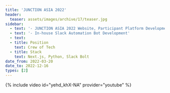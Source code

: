 ```yaml
---
title: 'JUNCTION ASIA 2022'
header:
  teaser: assets/images/archive/17/teaser.jpg
sidebar:
  - text: '- JUNCTION ASIA 2022 Website, Participant Platform Development'
  - text: '- In-house Slack Automation Bot Development'
  - text:
  - title: Position
    text: Crew of Tech
  - title: Stack
    text: Next.js, Python, Slack Bolt
date_from: 2022-03-20
date_to: 2022-12-16
types: [2]
---
```


{% include video id="yehd_khX-NA" provider="youtube" %}

